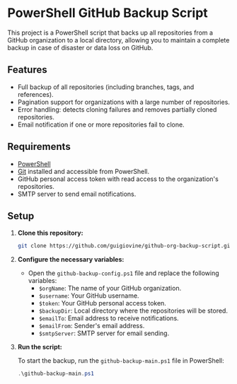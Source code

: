 # PowerShell GitHub Backup Script

This project is a PowerShell script that backs up all repositories from a GitHub organization to a local directory, allowing you to maintain a complete backup in case of disaster or data loss on GitHub.

## Features

- Full backup of all repositories (including branches, tags, and references).
- Pagination support for organizations with a large number of repositories.
- Error handling: detects cloning failures and removes partially cloned repositories.
- Email notification if one or more repositories fail to clone.

## Requirements

- [PowerShell](https://docs.microsoft.com/en-us/powershell/)
- [Git](https://git-scm.com/) installed and accessible from PowerShell.
- GitHub personal access token with read access to the organization's repositories.
- SMTP server to send email notifications.

## Setup

1. **Clone this repository:**
    ```bash
    git clone https://github.com/guigiovine/github-org-backup-script.git
    ```

2. **Configure the necessary variables:**

   - Open the `github-backup-config.ps1` file and replace the following variables:
     - `$orgName`: The name of your GitHub organization.
     - `$username`: Your GitHub username.
     - `$token`: Your GitHub personal access token.
     - `$backupDir`: Local directory where the repositories will be stored.
     - `$emailTo`: Email address to receive notifications.
     - `$emailFrom`: Sender's email address.
     - `$smtpServer`: SMTP server for email sending.

3. **Run the script:**

   To start the backup, run the `github-backup-main.ps1` file in PowerShell:
   ```powershell
   .\github-backup-main.ps1
